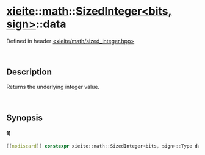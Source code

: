 # [xieite](../../../../../xieite.md)\:\:[math](../../../../../math.md)\:\:[SizedInteger<bits, sign>](../../../integer.md)\:\:data
Defined in header [<xieite/math/sized_integer.hpp>](../../../../../../include/xieite/math/sized_integer.hpp)

&nbsp;

## Description
Returns the underlying integer value.

&nbsp;

## Synopsis
#### 1)
```cpp
[[nodiscard]] constexpr xieite::math::SizedInteger<bits, sign>::Type data() const noexcept;
```
